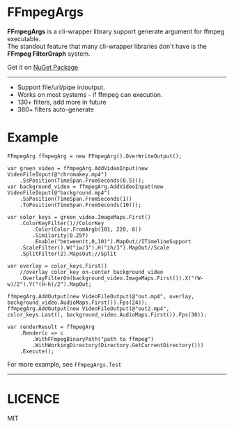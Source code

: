 # FFmpegArgs
<b>FFmpegArgs</b> is a cli-wrapper library support generate argument for ffmpeg executable.  
The standout feature that many cli-wrapper libraries don't have is the <b>FFmpeg FilterGraph</b> system.

Get it on [NuGet Package](https://www.nuget.org/packages?q=FFmpegArgs)  
________________________________________  
- Support file/url/pipe in/output.
- Works on most systems - if ffmpeg can execution.
- 130+ filters, add more in future 
- 380+ filters auto-generate

# Example
``` Csharp
FFmpegArg ffmpegArg = new FFmpegArg().OverWriteOutput();

var green_video = ffmpegArg.AddVideoInput(new VideoFileInput(@"chromakey.mp4")
    .SsPosition(TimeSpan.FromSeconds(0.5)));
var background_video = ffmpegArg.AddVideoInput(new VideoFileInput(@"background.mp4")
    .SsPosition(TimeSpan.FromSeconds(1))
    .ToPosition(TimeSpan.FromSeconds(10)));

var color_keys = green_video.ImageMaps.First()
    .ColorKeyFilter()//ColorKey
        .Color(Color.FromArgb(101, 220, 8))
        .Similarity(0.25f)
        .Enable("between(t,0,10)").MapOut//ITimelineSupport
    .ScaleFilter().W("iw/3").H("ih/3").MapOut//Scale
    .SplitFilter(2).MapsOut;//Split

var overlay = color_keys.First()
    //overlay color_key on-center background_video
    .OverlayFilterOn(background_video.ImageMaps.First()).X("(W-w)/2").Y("(H-h)/2").MapOut;

ffmpegArg.AddOutput(new VideoFileOutput(@"out.mp4", overlay, background_video.AudioMaps.First()).Fps(24));
ffmpegArg.AddOutput(new VideoFileOutput(@"out2.mp4", color_keys.Last(), background_video.AudioMaps.First()).Fps(30));

var renderResult = ffmpegArg
    .Render(c => c
        .WithFFmpegBinaryPath("path to ffmpeg")
        .WithWorkingDirectory(Directory.GetCurrentDirectory()))
    .Execute();
```
For more example, see `FFmpegArgs.Test`  

________________________________________

# LICENCE  
MIT

